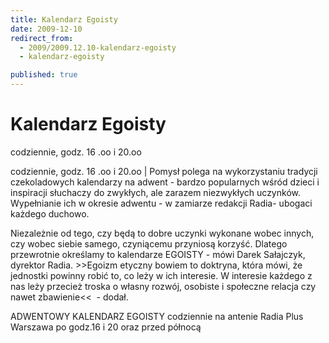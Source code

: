 ```yaml
---
title: Kalendarz Egoisty
date: 2009-12-10
redirect_from: 
  - 2009/2009.12.10-kalendarz-egoisty
  - kalendarz-egoisty

published: true
---
```




# Kalendarz Egoisty

<time>codziennie, godz. 16 .oo i 20.oo</time>

codziennie, godz. 16 .oo i 20.oo | Pomysł polega na wykorzystaniu tradycji czekoladowych kalendarzy na adwent - bardzo popularnych wśród dzieci i inspiracji słuchaczy do zwykłych, ale zarazem niezwykłych uczynków. Wypełnianie ich w okresie adwentu - w zamiarze redakcji Radia- ubogaci każdego duchowo.

Niezależnie od tego, czy będą to dobre uczynki wykonane wobec innych, czy wobec siebie samego, czyniącemu przyniosą korzyść. Dlatego przewrotnie określamy to kalendarze EGOISTY - mówi Darek Sałajczyk, dyrektor Radia. &gt;&gt;Egoizm etyczny bowiem to doktryna, która mówi, że jednostki powinny robić to, co leży w ich interesie. W interesie każdego z nas leży przecież troska o własny rozwój, osobiste i społeczne relacja czy nawet zbawienie&lt;&lt; &nbsp;- dodał.

ADWENTOWY KALENDARZ EGOISTY codziennie na antenie Radia Plus Warszawa po godz.16 i 20 oraz przed północą

         

         

         


<!--CONTENT FROM OLD SERVER (jos before 2013): codziennie, godz. 16 .oo i 20.oo | Pomysł polega na wykorzystaniu tradycji czekoladowych kalendarzy na adwent - bardzo popularnych wśród dzieci i inspiracji słuchaczy do zwykłych, ale zarazem niezwykłych uczynków. Wypełnianie ich w okresie adwentu - w zamiarze redakcji Radia- ubogaci każdego duchowo.



Niezależnie od tego, czy będą to dobre uczynki wykonane wobec innych, czy wobec siebie samego, czyniącemu przyniosą korzyść. Dlatego przewrotnie określamy to kalendarze EGOISTY - mówi Darek Sałajczyk, dyrektor Radia. &gt;&gt;Egoizm etyczny bowiem to doktryna, która mówi, że jednostki powinny robić to, co leży w ich interesie. W interesie każdego z nas leży przecież troska o własny rozwój, osobiste i społeczne relacja czy nawet zbawienie&lt;&lt; &nbsp;- dodał.



ADWENTOWY KALENDARZ EGOISTY codziennie na antenie Radia Plus Warszawa po godz.16 i 20 oraz przed północą

         

         

         

         
-->

<!--{{json:{"created_date":"2009-12-10 22:57:07","publish_down":"0000-00-00 00:00:00","id":"803"}}}-->